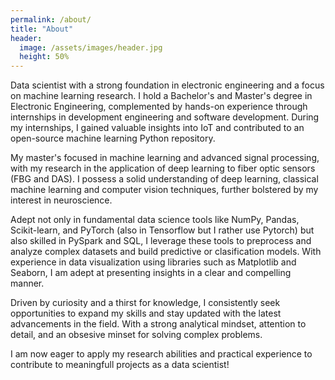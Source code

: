 ```yaml
---
permalink: /about/
title: "About"
header:
  image: /assets/images/header.jpg
  height: 50%
---
```


Data scientist with a strong foundation in electronic engineering and a focus on machine learning research. I hold a Bachelor's and Master's degree in Electronic Engineering, complemented by hands-on experience through internships in development engineering and software development. During my internships, I gained valuable insights into IoT and contributed to an open-source machine learning Python repository.

My master's focused in machine learning and advanced signal processing, with my research in the application of deep learning to fiber optic sensors (FBG and DAS). I possess a solid understanding of deep learning, classical machine learning and computer vision techniques, further bolstered by my interest in neuroscience.

Adept not only in fundamental data science tools like NumPy, Pandas, Scikit-learn, and PyTorch (also in Tensorflow but I rather use Pytorch) but also skilled in PySpark and SQL, I leverage these tools to preprocess and analyze complex datasets and build predictive or clasification models. With experience in data visualization using libraries such as Matplotlib and Seaborn, I am adept at presenting insights in a clear and compelling manner.

Driven by curiosity and a thirst for knowledge, I consistently seek opportunities to expand my skills and stay updated with the latest advancements in the field. With a strong analytical mindset, attention to detail, and an obsesive minset for solving complex problems.

I am now eager to apply my research abilities and practical experience to contribute to meaningfull projects as a data scientist!
